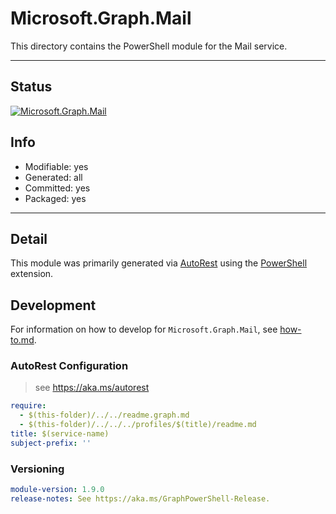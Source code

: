 <!-- region Generated -->
# Microsoft.Graph.Mail
This directory contains the PowerShell module for the Mail service.

---
## Status
[![Microsoft.Graph.Mail](https://img.shields.io/powershellgallery/v/Microsoft.Graph.Mail.svg?style=flat-square&label=Microsoft.Graph.Mail "Microsoft.Graph.Mail")](https://www.powershellgallery.com/packages/Microsoft.Graph.Mail/)

## Info
- Modifiable: yes
- Generated: all
- Committed: yes
- Packaged: yes

---
## Detail
This module was primarily generated via [AutoRest](https://github.com/Azure/autorest) using the [PowerShell](https://github.com/Azure/autorest.powershell) extension.

## Development
For information on how to develop for `Microsoft.Graph.Mail`, see [how-to.md](how-to.md).
<!-- endregion -->

### AutoRest Configuration

> see https://aka.ms/autorest

``` yaml
require:
  - $(this-folder)/../../readme.graph.md
  - $(this-folder)/../../../profiles/$(title)/readme.md
title: $(service-name)
subject-prefix: ''
```
### Versioning

``` yaml
module-version: 1.9.0
release-notes: See https://aka.ms/GraphPowerShell-Release.
```
